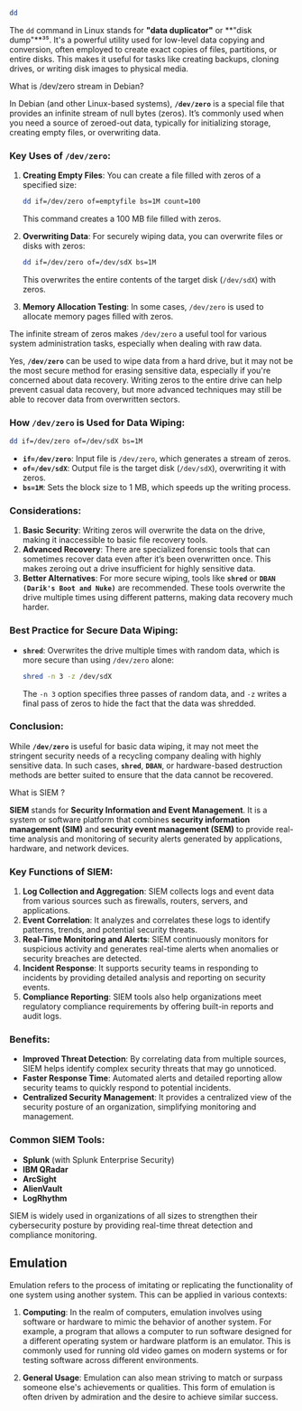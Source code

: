 
```bash
dd
```

The `dd` command in Linux stands for **"data duplicator"** or **"disk dump"**³⁵. It's a powerful utility used for low-level data copying and conversion, often employed to create exact copies of files, partitions, or entire disks. This makes it useful for tasks like creating backups, cloning drives, or writing disk images to physical media.

What is /dev/zero stream in Debian?

In Debian (and other Linux-based systems), **`/dev/zero`** is a special file that provides an infinite stream of null bytes (zeros). It’s commonly used when you need a source of zeroed-out data, typically for initializing storage, creating empty files, or overwriting data.

### Key Uses of `/dev/zero`:
1. **Creating Empty Files**:
   You can create a file filled with zeros of a specified size:
   ```bash
   dd if=/dev/zero of=emptyfile bs=1M count=100
   ```
   This command creates a 100 MB file filled with zeros.

2. **Overwriting Data**:
   For securely wiping data, you can overwrite files or disks with zeros:
   ```bash
   dd if=/dev/zero of=/dev/sdX bs=1M
   ```
   This overwrites the entire contents of the target disk (`/dev/sdX`) with zeros.

3. **Memory Allocation Testing**:
   In some cases, `/dev/zero` is used to allocate memory pages filled with zeros.

The infinite stream of zeros makes `/dev/zero` a useful tool for various system administration tasks, especially when dealing with raw data.

Yes, **`/dev/zero`** can be used to wipe data from a hard drive, but it may not be the most secure method for erasing sensitive data, especially if you're concerned about data recovery. Writing zeros to the entire drive can help prevent casual data recovery, but more advanced techniques may still be able to recover data from overwritten sectors.

### How `/dev/zero` is Used for Data Wiping:
```bash
dd if=/dev/zero of=/dev/sdX bs=1M
```
- **`if=/dev/zero`**: Input file is `/dev/zero`, which generates a stream of zeros.
- **`of=/dev/sdX`**: Output file is the target disk (`/dev/sdX`), overwriting it with zeros.
- **`bs=1M`**: Sets the block size to 1 MB, which speeds up the writing process.

### Considerations:
1. **Basic Security**: Writing zeros will overwrite the data on the drive, making it inaccessible to basic file recovery tools.
2. **Advanced Recovery**: There are specialized forensic tools that can sometimes recover data even after it’s been overwritten once. This makes zeroing out a drive insufficient for highly sensitive data.
3. **Better Alternatives**: For more secure wiping, tools like **`shred`** or **`DBAN (Darik's Boot and Nuke)`** are recommended. These tools overwrite the drive multiple times using different patterns, making data recovery much harder.

### Best Practice for Secure Data Wiping:
- **`shred`**: Overwrites the drive multiple times with random data, which is more secure than using `/dev/zero` alone:
  ```bash
  shred -n 3 -z /dev/sdX
  ```
  The `-n 3` option specifies three passes of random data, and `-z` writes a final pass of zeros to hide the fact that the data was shredded.

### Conclusion:
While **`/dev/zero`** is useful for basic data wiping, it may not meet the stringent security needs of a recycling company dealing with highly sensitive data. In such cases, **`shred`**, **`DBAN`**, or hardware-based destruction methods are better suited to ensure that the data cannot be recovered.

What is SIEM ?

**SIEM** stands for **Security Information and Event Management**. It is a system or software platform that combines **security information management (SIM)** and **security event management (SEM)** to provide real-time analysis and monitoring of security alerts generated by applications, hardware, and network devices.

### Key Functions of SIEM:
1. **Log Collection and Aggregation**: SIEM collects logs and event data from various sources such as firewalls, routers, servers, and applications.
2. **Event Correlation**: It analyzes and correlates these logs to identify patterns, trends, and potential security threats.
3. **Real-Time Monitoring and Alerts**: SIEM continuously monitors for suspicious activity and generates real-time alerts when anomalies or security breaches are detected.
4. **Incident Response**: It supports security teams in responding to incidents by providing detailed analysis and reporting on security events.
5. **Compliance Reporting**: SIEM tools also help organizations meet regulatory compliance requirements by offering built-in reports and audit logs.

### Benefits:
- **Improved Threat Detection**: By correlating data from multiple sources, SIEM helps identify complex security threats that may go unnoticed.
- **Faster Response Time**: Automated alerts and detailed reporting allow security teams to quickly respond to potential incidents.
- **Centralized Security Management**: It provides a centralized view of the security posture of an organization, simplifying monitoring and management.

### Common SIEM Tools:
- **Splunk** (with Splunk Enterprise Security)
- **IBM QRadar**
- **ArcSight**
- **AlienVault**
- **LogRhythm**

SIEM is widely used in organizations of all sizes to strengthen their cybersecurity posture by providing real-time threat detection and compliance monitoring.

## Emulation

Emulation refers to the process of imitating or replicating the functionality of one system using another system. This can be applied in various contexts:

1. **Computing**: In the realm of computers, emulation involves using software or hardware to mimic the behavior of another system. For example, a program that allows a computer to run software designed for a different operating system or hardware platform is an emulator. This is commonly used for running old video games on modern systems or for testing software across different environments.

2. **General Usage**: Emulation can also mean striving to match or surpass someone else's achievements or qualities. This form of emulation is often driven by admiration and the desire to achieve similar success.
